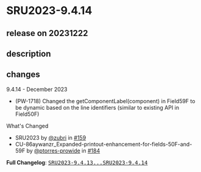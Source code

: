 # SRU2023-9.4.14

## release on 20231222

## description

## changes

9.4.14 - December 2023

* (PW-1718) Changed the getComponentLabel(component) in Field59F to be dynamic based on the line identifiers (similar to existing API in Field50F)

What's Changed

* SRU2023 by <a class="user-mention notranslate" data-hovercard-type="user" data-hovercard-url="/users/zubri/hovercard" data-octo-click="hovercard-link-click" data-octo-dimensions="link_type:self" href="https://github.com/zubri">@zubri</a> in <a class="issue-link js-issue-link" data-error-text="Failed to load title" data-id="1685467332" data-permission-text="Title is private" data-url="https://github.com/prowide/prowide-core/issues/159" data-hovercard-type="pull_request" data-hovercard-url="/prowide/prowide-core/pull/159/hovercard" href="https://github.com/prowide/prowide-core/pull/159">#159</a>
* CU-86aywanzr_Expanded-printout-enhancement-for-fields-50F-and-59F by <a class="user-mention notranslate" data-hovercard-type="user" data-hovercard-url="/users/ptorres-prowide/hovercard" data-octo-click="hovercard-link-click" data-octo-dimensions="link_type:self" href="https://github.com/ptorres-prowide">@ptorres-prowide</a> in <a class="issue-link js-issue-link" data-error-text="Failed to load title" data-id="2053001183" data-permission-text="Title is private" data-url="https://github.com/prowide/prowide-core/issues/184" data-hovercard-type="pull_request" data-hovercard-url="/prowide/prowide-core/pull/184/hovercard" href="https://github.com/prowide/prowide-core/pull/184">#184</a>

<strong>Full Changelog</strong>: <a class="commit-link" href="https://github.com/prowide/prowide-core/compare/SRU2023-9.4.13...SRU2023-9.4.14"><tt>SRU2023-9.4.13...SRU2023-9.4.14</tt></a>

